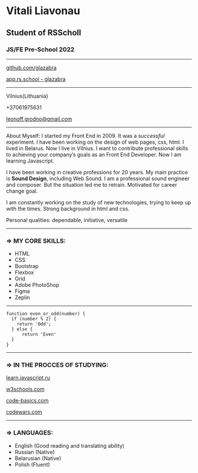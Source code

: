 # Vitali Liavonau #
## Student of RSScholl ##
### JS/FE Pre-School 2022 ###
---

[github.com/glazabra](https://github.com/glazabra "github.com/glazabra")

[app.rs.school - glazabra](https://app.rs.school/profile?githubId=glazabra "app.rs.school")

---

Vilnius(Lithuania)

+37061975631

leonoff.grodno@gmail.com

---

About Myself:
I started my Front End in 2009. It was a *successful* experiment. I have been working on the design of web pages, css, html. I lived in Belarus. Now I live in Vilnius. I want to contribute professional skills to achieving your company’s goals as an Front End Developer. Now I am learning Javascript.

I have been working in creative professions for 20 years. My main practice is **Sound Design**, including Web Sound. I am a professional sound engineer and composer. But the situation led me to retrain. Motivated for career change goal.

I am constantly working on the study of new technologies, trying to keep up with the times. Strong background in html and css.

Personal qualities: dependable, initiative, versatile

---

### => MY CORE SKILLS: ###

+ HTML
+ CSS
+ Bootstrap
+ Flexbox
+ Grid
+ Adobe PhotoShop
+ Figma
+ Zeplin

---
``` 
function even_or_odd(number) {
  if (number % 2) {
    return 'Odd';
  } else {
      return 'Even'
  }
}
```

---

### => IN THE PROCCES OF STUDYING: ###

[learn.javascript.ru](https://learn.javascript.ru/ "learn.javascript.ru")

[w3schools.com](https://www.w3schools.com/js/default.asp "w3schools.com")

[code-basics.com](https://ru.code-basics.com/languages/javascript "code-basics.com")

[codewars.com](https://www.codewars.com/users/glazabra "codewars.com")

---

### => LANGUAGES: ###

+ English (Good reading and translating ability)
+ Russian (Native)
+ Belarusian (Native)
+ Polish (Fluent)
